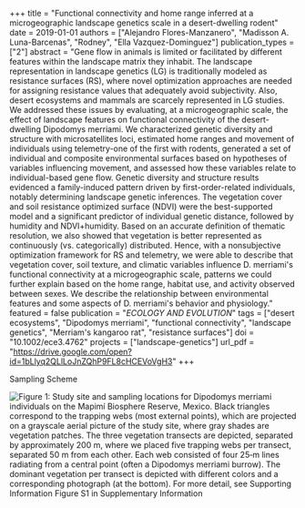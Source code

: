 +++
title = "Functional connectivity and home range inferred at a microgeographic landscape genetics scale in a desert-dwelling rodent"
date = 2019-01-01
authors = ["Alejandro Flores-Manzanero", "Madisson A. Luna-Barcenas", "Rodney", "Ella Vazquez-Dominguez"]
publication_types = ["2"]
abstract = "Gene flow in animals is limited or facilitated by different features within the landscape matrix they inhabit. The landscape representation in landscape genetics (LG) is traditionally modeled as resistance surfaces (RS), where novel optimization approaches are needed for assigning resistance values that adequately avoid subjectivity. Also, desert ecosystems and mammals are scarcely represented in LG studies. We addressed these issues by evaluating, at a microgeographic scale, the effect of landscape features on functional connectivity of the desert-dwelling Dipodomys merriami. We characterized genetic diversity and structure with microsatellites loci, estimated home ranges and movement of individuals using telemetry-one of the first with rodents, generated a set of individual and composite environmental surfaces based on hypotheses of variables influencing movement, and assessed how these variables relate to individual-based gene flow. Genetic diversity and structure results evidenced a family-induced pattern driven by first-order-related individuals, notably determining landscape genetic inferences. The vegetation cover and soil resistance optimized surface (NDVI) were the best-supported model and a significant predictor of individual genetic distance, followed by humidity and NDVI+humidity. Based on an accurate definition of thematic resolution, we also showed that vegetation is better represented as continuously (vs. categorically) distributed. Hence, with a nonsubjective optimization framework for RS and telemetry, we were able to describe that vegetation cover, soil texture, and climatic variables influence D. merriami's functional connectivity at a microgeographic scale, patterns we could further explain based on the home range, habitat use, and activity observed between sexes. We describe the relationship between environmental features and some aspects of D. merriami's behavior and physiology."
featured = false
publication = "*ECOLOGY AND EVOLUTION*"
tags = ["desert ecosystems", "Dipodomys merriami", "functional connectivity", "landscape genetics", "Merriam's kangaroo rat", "resistance surfaces"]
doi = "10.1002/ece3.4762"
projects = ["landscape-genetics"]
url_pdf = "https://drive.google.com/open?id=1bLlyq2QLlLoJnZQhP9FL8cHCEVoVgH3"
+++

Sampling Scheme

![Figure 1: Study site and sampling locations for Dipodomys merriami individuals on the Mapimí Biosphere Reserve, Mexico. Black triangles correspond to the trapping webs (most external points), which are projected on a grayscale aerial picture of the study site, where gray shades are vegetation patches. The three vegetation transects are depicted, separated by approximately 200 m, where we placed five trapping webs per transect, separated 50 m from each other. Each web consisted of four 25‐m lines radiating from a central point (often a Dipodomys merriami burrow). The dominant vegetation per transect is depicted with different colors and a corresponding photograph (at the bottom). For more detail, see Supporting Information Figure S1 in Supplementary Information](./fig-1.jpg)